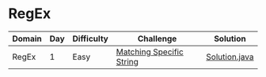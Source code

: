 # RegEx

| Domain    | Day | Difficulty |Challenge | Solution |
| --------- | --- | ---------- | -------- | -------- |
| RegEx     | 1   | Easy       | [Matching Specific String](https://www.hackerrank.com/challenges/matching-specific-string) | [Solution.java](src/introduction/specificstring/Solution.java) |